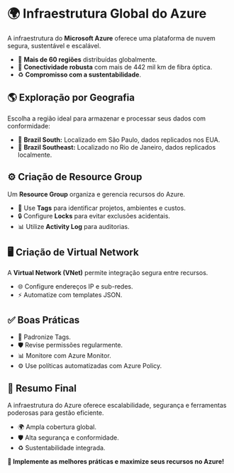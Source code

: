 <h1>🌍 Infraestrutura Global do Azure</h1>
<p>
    A infraestrutura do <strong>Microsoft Azure</strong> oferece uma plataforma de nuvem segura, sustentável e escalável.
</p>
<ul>
    <li>🏢 <strong>Mais de 60 regiões</strong> distribuídas globalmente.</li>
    <li>🔗 <strong>Conectividade robusta</strong> com mais de 442 mil km de fibra óptica.</li>
    <li>♻️ <strong>Compromisso com a sustentabilidade</strong>.</li>
</ul>

<h2>🌎 Exploração por Geografia</h2>
<p>Escolha a região ideal para armazenar e processar seus dados com conformidade:</p>
<ul>
    <li>📍 <strong>Brazil South:</strong> Localizado em São Paulo, dados replicados nos EUA.</li>
    <li>📍 <strong>Brazil Southeast:</strong> Localizado no Rio de Janeiro, dados replicados localmente.</li>
</ul>

<h2>⚙️ Criação de Resource Group</h2>
<p>
    Um <strong>Resource Group</strong> organiza e gerencia recursos do Azure.
</p>
<ul>
    <li>🔖 Use <strong>Tags</strong> para identificar projetos, ambientes e custos.</li>
    <li>🔒 Configure <strong>Locks</strong> para evitar exclusões acidentais.</li>
    <li>📊 Utilize <strong>Activity Log</strong> para auditorias.</li>
</ul>

<h2>🖥️ Criação de Virtual Network</h2>
<p>
    A <strong>Virtual Network (VNet)</strong> permite integração segura entre recursos.
</p>
<ul>
    <li>🌐 Configure endereços IP e sub-redes.</li>
    <li>⚡ Automatize com templates JSON.</li>
</ul>

<h2>✅ Boas Práticas</h2>
<ul>
    <li>🔖 Padronize Tags.</li>
    <li>🛡️ Revise permissões regularmente.</li>
    <li>📊 Monitore com Azure Monitor.</li>
    <li>⚙️ Use políticas automatizadas com Azure Policy.</li>
</ul>

<h2>📌 Resumo Final</h2>
<p>
    A infraestrutura do Azure oferece escalabilidade, segurança e ferramentas poderosas para gestão eficiente.
</p>
<ul>
    <li>🌍 Ampla cobertura global.</li>
    <li>🛡️ Alta segurança e conformidade.</li>
    <li>♻️ Sustentabilidade integrada.</li>
</ul>

<p><strong>🚀 Implemente as melhores práticas e maximize seus recursos no Azure!</strong></p>

</body>
</html>
